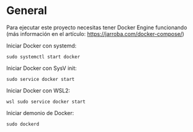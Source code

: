 # General

Para ejecutar este proyecto necesitas tener Docker Engine funcionando (más información en el artículo: https://jarroba.com/docker-compose/)

Iniciar Docker con systemd:
````shell
sudo systemctl start docker
````

Iniciar Docker con SysV init:
````shell
sudo service docker start
````

Iniciar Docker con WSL2:
````shell
wsl sudo service docker start
````

Iniciar demonio de Docker:
````shell
sudo dockerd
````
